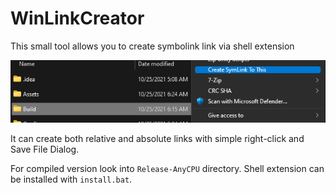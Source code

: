 # WinLinkCreator

This small tool allows you to create symbolink link via shell extension

![Preview](img/symlinkShell.png)

It can create both relative and absolute links with simple right-click and Save File Dialog.

For compiled version look into `Release-AnyCPU` directory. Shell extension can be installed with `install.bat`.
